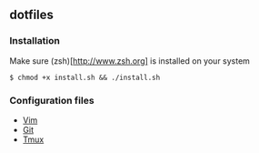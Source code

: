 ## dotfiles

### Installation

Make sure (zsh)[http://www.zsh.org] is installed on your system

```
$ chmod +x install.sh && ./install.sh
```

### Configuration files

* [Vim](/vim)
* [Git](/git)
* [Tmux](/tmux)
